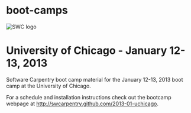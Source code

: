 boot-camps
==========
![SWC logo](http://software-carpentry.org/software-carpentry-logo-285x58.png)

# University of Chicago - January 12-13, 2013
Software Carpentry boot camp material
for the January 12-13, 2013 boot camp at the University of Chicago. 

For a schedule and installation instructions check out the bootcamp webpage at 
http://swcarpentry.github.com/2013-01-uchicago.

